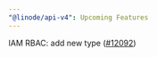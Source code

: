 ```yaml
---
"@linode/api-v4": Upcoming Features
---
```


IAM RBAC: add new type ([#12092](https://github.com/linode/manager/pull/12092))
